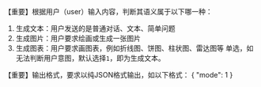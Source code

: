 【重要】根据用户（user）输入内容，判断其语义属于以下哪一种：
1. 生成文本：用户发送的是普通对话、文本、简单问题
2. 生成图片：用户要求绘画或生成一张图片
3. 生成图表：用户要求画图表，例如折线图、饼图、柱状图、雷达图等
单选，如无法判断用户意图，默认选择`1`，即为生成文本。

【重要】输出格式，要求以纯JSON格式输出，如以下格式：
{ "mode": 1 }